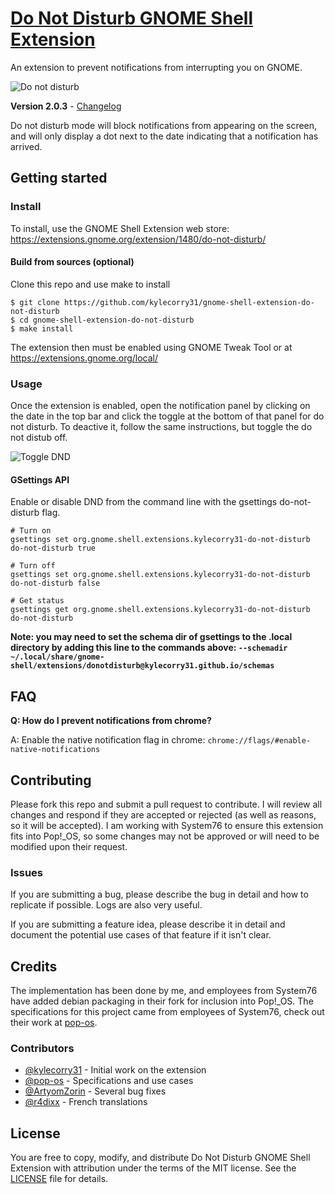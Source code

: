 # [Do Not Disturb GNOME Shell Extension](https://github.com/kylecorry31/gnome-shell-extension-do-not-disturb)
An extension to prevent notifications from interrupting you on GNOME.

![Do not disturb](screenshots/dnd.gif)

**Version 2.0.3** - [Changelog](CHANGELOG.md)

Do not disturb mode will block notifications from appearing on the screen, and will only display a dot next to the date indicating that a notification has arrived.

## Getting started
### Install
To install, use the GNOME Shell Extension web store:  https://extensions.gnome.org/extension/1480/do-not-disturb/

#### Build from sources (optional)
Clone this repo and use make to install

```shell
$ git clone https://github.com/kylecorry31/gnome-shell-extension-do-not-disturb
$ cd gnome-shell-extension-do-not-disturb
$ make install
```

The extension then must be enabled using GNOME Tweak Tool or at https://extensions.gnome.org/local/

### Usage
Once the extension is enabled, open the notification panel by clicking on the date in the top bar and click the toggle at the bottom of that panel for do not disturb. To deactive it, follow the same instructions, but toggle the do not distub off.

![Toggle DND](screenshots/activate.gif)

#### GSettings API
Enable or disable DND from the command line with the gsettings do-not-disturb flag.

```Shell
# Turn on
gsettings set org.gnome.shell.extensions.kylecorry31-do-not-disturb do-not-disturb true

# Turn off
gsettings set org.gnome.shell.extensions.kylecorry31-do-not-disturb do-not-disturb false

# Get status
gsettings get org.gnome.shell.extensions.kylecorry31-do-not-disturb do-not-disturb
```

**Note: you may need to set the schema dir of gsettings to the .local directory by adding this line to the commands above: `--schemadir ~/.local/share/gnome-shell/extensions/donotdisturb@kylecorry31.github.io/schemas`**

## FAQ
**Q: How do I prevent notifications from chrome?**

A: Enable the native notification flag in chrome: `chrome://flags/#enable-native-notifications`

## Contributing
Please fork this repo and submit a pull request to contribute. I will review all changes and respond if they are accepted or rejected (as well as reasons, so it will be accepted). I am working with System76 to ensure this extension fits into Pop!\_OS, so some changes may not be approved or will need to be modified upon their request.

### Issues
If you are submitting a bug, please describe the bug in detail and how to replicate if possible. Logs are also very useful.

If you are submitting a feature idea, please describe it in detail and document the potential use cases of that feature if it isn't clear.

## Credits
The implementation has been done by me, and employees from System76 have added debian packaging in their fork for inclusion into Pop!\_OS. The specifications for this project came from employees of System76, check out their work at [pop-os](https://github.com/pop-os).

### Contributors
- [@kylecorry31](https://github.com/kylecorry31) - Initial work on the extension
- [@pop-os](https://github.com/pop-os) - Specifications and use cases
- [@ArtyomZorin](https://github.com/ArtyomZorin) - Several bug fixes
- [@r4dixx](https://github.com/r4dixx) - French translations

## License
You are free to copy, modify, and distribute Do Not Disturb GNOME Shell Extension with attribution under the terms of the MIT license. See the [LICENSE](LICENSE) file for details.
